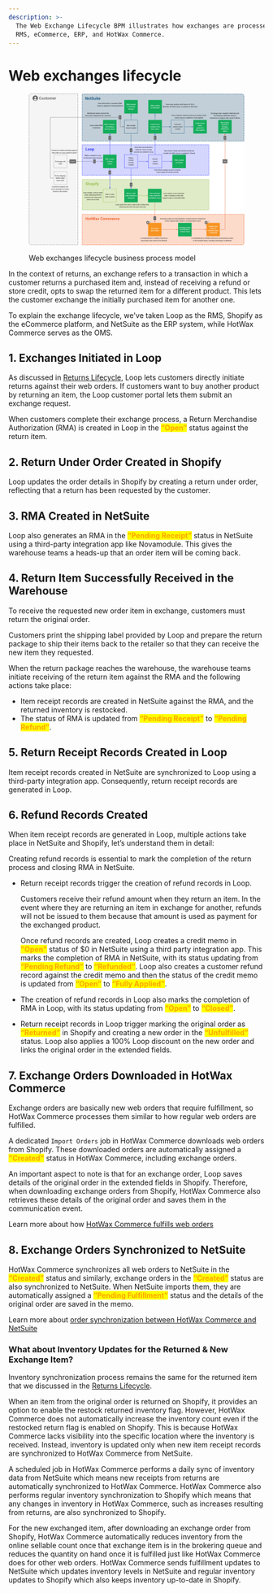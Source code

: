 ```yaml
---
description: >-
  The Web Exchange Lifecycle BPM illustrates how exchanges are processed between
  RMS, eCommerce, ERP, and HotWax Commerce.
---
```


# Web exchanges lifecycle



<figure><img src="../.gitbook/assets/exchanges bpm.png" alt=""><figcaption><p>Web exchanges lifecycle business process model</p></figcaption></figure>

In the context of returns, an exchange refers to a transaction in which a customer returns a purchased item and, instead of receiving a refund or store credit, opts to swap the returned item for a different product. This lets the customer exchange the initially purchased item for another one.

To explain the exchange lifecycle, we've taken Loop as the RMS, Shopify as the eCommerce platform, and NetSuite as the ERP system, while HotWax Commerce serves as the OMS.

## 1. Exchanges Initiated in Loop

As discussed in [Returns Lifecycle](https://docs.hotwax.co/user-guides/business-process-models/returnslifecycle), Loop lets customers directly initiate returns against their web orders. If customers want to buy another product by returning an item, the Loop customer portal lets them submit an exchange request.

When customers complete their exchange process, a Return Merchandise Authorization (RMA) is created in Loop in the <mark style="color:orange;">**“Open”**</mark> status against the return item.

## 2. Return Under Order Created in Shopify

Loop updates the order details in Shopify by creating a return under order, reflecting that a return has been requested by the customer.

## 3. RMA Created in NetSuite

Loop also generates an RMA in the <mark style="color:orange;">**“Pending Receipt”**</mark> status in NetSuite using a third-party integration app like Novamodule. This gives the warehouse teams a heads-up that an order item will be coming back.

## 4. Return Item Successfully Received in the Warehouse

To receive the requested new order item in exchange, customers must return the original order.

Customers print the shipping label provided by Loop and prepare the return package to ship their items back to the retailer so that they can receive the new item they requested.

When the return package reaches the warehouse, the warehouse teams initiate receiving of the return item against the RMA and the following actions take place:

* Item receipt records are created in NetSuite against the RMA, and the returned inventory is restocked.
* The status of RMA is updated from <mark style="color:orange;">**“Pending Receipt”**</mark> to <mark style="color:orange;">**“Pending Refund”**</mark>.

## 5. Return Receipt Records Created in Loop

Item receipt records created in NetSuite are synchronized to Loop using a third-party integration app. Consequently, return receipt records are generated in Loop.

## 6. Refund Records Created

When item receipt records are generated in Loop, multiple actions take place in NetSuite and Shopify, let’s understand them in detail:

Creating refund records is essential to mark the completion of the return process and closing RMA in NetSuite.

*   Return receipt records trigger the creation of refund records in Loop.

    Customers receive their refund amount when they return an item. In the event where they are returning an item in exchange for another, refunds will not be issued to them because that amount is used as payment for the exchanged product.

    Once refund records are created, Loop creates a credit memo in <mark style="color:orange;">**"Open"**</mark> status of $0 in NetSuite using a third party integration app. This marks the completion of RMA in NetSuite, with its status updating from <mark style="color:orange;">**“Pending Refund”**</mark> to <mark style="color:orange;">**“Refunded”**</mark>. Loop also creates a customer refund record against the credit memo and then the status of the credit memo is updated from <mark style="color:orange;">**“Open”**</mark> to <mark style="color:orange;">**“Fully Applied”**</mark>.
* The creation of refund records in Loop also marks the completion of RMA in Loop, with its status updating from <mark style="color:orange;">**“Open”**</mark> to <mark style="color:orange;">**“Closed”**</mark>.
* Return receipt records in Loop trigger marking the original order as <mark style="color:orange;">**“Returned”**</mark> in Shopify and creating a new order in the <mark style="color:orange;">**“Unfulfilled”**</mark> status. Loop also applies a 100% Loop discount on the new order and links the original order in the extended fields.

## 7. Exchange Orders Downloaded in HotWax Commerce

Exchange orders are basically new web orders that require fulfillment, so HotWax Commerce processes them similar to how regular web orders are fulfilled.

A dedicated `Import Orders` job in HotWax Commerce downloads web orders from Shopify. These downloaded orders are automatically assigned a <mark style="color:orange;">**"Created"**</mark> status in HotWax Commerce, including exchange orders.

An important aspect to note is that for an exchange order, Loop saves details of the original order in the extended fields in Shopify. Therefore, when downloading exchange orders from Shopify, HotWax Commerce also retrieves these details of the original order and saves them in the communication event.

Learn more about how [HotWax Commerce fulfills web orders](https://docs.hotwax.co/integration-resources/how-are-orders-downloaded-from-shopify-to-hotwax-commerce)

## 8. Exchange Orders Synchronized to NetSuite

HotWax Commerce synchronizes all web orders to NetSuite in the <mark style="color:orange;">**“Created”**</mark> status and similarly, exchange orders in the <mark style="color:orange;">**“Created”**</mark> status are also synchronized to NetSuite. When NetSuite imports them, they are automatically assigned a <mark style="color:orange;">**“Pending Fulfillment”**</mark> status and the details of the original order are saved in the memo.

Learn more about [order synchronization between HotWax Commerce and NetSuite](https://docs.hotwax.co/integration-resources/v/netsuite-integration/supported-integrations/salesorder)

### What about Inventory Updates for the Returned & New Exchange Item?

Inventory synchronization process remains the same for the returned item that we discussed in the [Returns Lifecycle](https://docs.hotwax.co/user-guides/business-process-models/returnslifecycle).

When an item from the original order is returned on Shopify, it provides an option to enable the restock returned inventory flag. However, HotWax Commerce does not automatically increase the inventory count even if the restocked return flag is enabled on Shopify. This is because HotWax Commerce lacks visibility into the specific location where the inventory is received. Instead, inventory is updated only when new item receipt records are synchronized to HotWax Commerce from NetSuite.

A scheduled job in HotWax Commerce performs a daily sync of inventory data from NetSuite which means new receipts from returns are automatically synchronized to HotWax Commerce. HotWax Commerce also performs regular inventory synchronization to Shopify which means that any changes in inventory in HotWax Commerce, such as increases resulting from returns, are also synchronized to Shopify.

For the new exchanged item, after downloading an exchange order from Shopify, HotWax Commerce automatically reduces inventory from the online sellable count once that exchange item is in the brokering queue and reduces the quantity on hand once it is fulfilled just like HotWax Commerce does for other web orders. HotWax Commerce sends fulfillment updates to NetSuite which updates inventory levels in NetSuite and regular inventory updates to Shopify which also keeps inventory up-to-date in Shopify.
